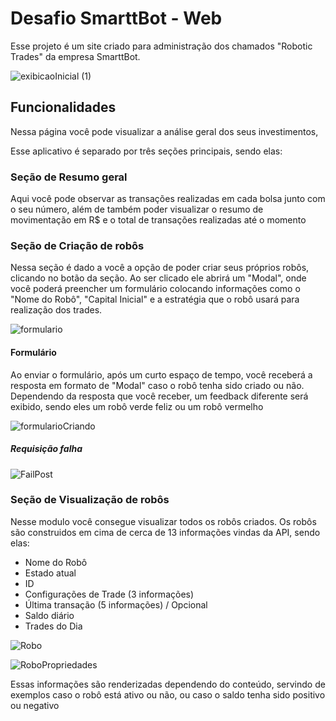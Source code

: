 # Desafio SmarttBot - Web

Esse projeto é um site criado para administração dos chamados "Robotic Trades" da empresa SmarttBot.

![exibicaoInicial (1)](https://user-images.githubusercontent.com/68474584/180845261-fed25ffb-19f0-4fe5-ac8a-58695654f619.gif)

## Funcionalidades

Nessa página você pode visualizar a análise geral dos seus investimentos,

Esse aplicativo é separado por três seções principais, sendo elas:

### Seção de Resumo geral

Aqui você pode observar as transações realizadas em cada bolsa junto com o seu número, além de também poder visualizar o resumo de movimentação em R$ e o total de transações realizadas até o momento

### Seção de Criação de robôs

Nessa seção é dado a você a opção de poder criar seus próprios robôs, clicando no botão da seção. Ao ser clicado ele abrirá um "Modal", onde você poderá preencher um formulário colocando informações como o "Nome do Robô", "Capital Inicial" e a estratégia que o robô usará para realização dos trades.

![formulario](https://user-images.githubusercontent.com/68474584/180845291-9285962b-e291-4e87-b1d5-5468814a1461.gif)

#### Formulário

Ao enviar o formulário, após um curto espaço de tempo, você receberá a resposta em formato de "Modal" caso o robô tenha sido criado ou não. Dependendo da resposta que você receber, um feedback diferente será exibido, sendo eles um robô verde feliz ou um robô vermelho

![formularioCriando](https://user-images.githubusercontent.com/68474584/180846253-f5930eef-da6f-4f7c-9922-1ba7c436b208.gif)

##### Requisição falha

![FailPost](https://user-images.githubusercontent.com/68474584/180853860-d25212e0-4c1d-4e91-b507-006bdff256c6.gif)

### Seção de Visualização de robôs

Nesse modulo você consegue visualizar todos os robôs criados. Os robôs são construidos em cima de cerca de 13 informações vindas da API, sendo elas:

- Nome do Robô
- Estado atual
- ID
- Configurações de Trade (3 informações)
- Última transação (5 informações) / Opcional
- Saldo diário
- Trades do Dia

![Robo](https://user-images.githubusercontent.com/68474584/180846970-5c191a0b-fec0-4e02-b773-bb889460a72d.png)

![RoboPropriedades](https://user-images.githubusercontent.com/68474584/180848263-876dcdf9-c387-4e1d-919b-a45224609e0e.png)

Essas informações são renderizadas dependendo do conteúdo, servindo de exemplos caso o robô está ativo ou não, ou caso o saldo tenha sido positivo ou negativo
